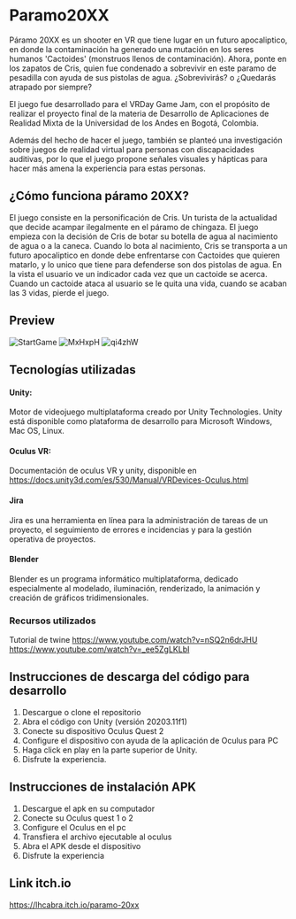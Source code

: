 
# Paramo20XX
Páramo 20XX es un shooter en VR que tiene lugar en un futuro apocaliptico, en donde la contaminación ha generado una mutación en los seres humanos 'Cactoides' (monstruos llenos de contaminación). Ahora, ponte en los zapatos de Cris, quien fue condenado a sobrevivir en este paramo de pesadilla con ayuda de sus pistolas de agua. ¿Sobrevivirás? o ¿Quedarás atrapado por siempre?

El juego fue desarrollado para el VRDay Game Jam, con el propósito de realizar el proyecto final de la materia de Desarrollo de Aplicaciones de Realidad Mixta de la Universidad de los Andes en Bogotá, Colombia.

Además del hecho de hacer el juego, también se planteó una investigación sobre juegos de realidad virtual para personas con discapacidades auditivas, por lo que el juego propone señales visuales y hápticas para hacer más amena la experiencia para estas personas.

## ¿Cómo funciona páramo 20XX?
El juego consiste en la personificación de Cris. Un turista de la actualidad que decide acampar ilegalmente en el páramo de chingaza. El juego empieza con la decisión de Cris de botar su botella de agua al nacimiento de agua o a la caneca. Cuando lo bota al nacimiento, Cris se transporta a un futuro apocaliptico en donde debe enfrentarse con Cactoides que quieren matarlo, y lo unico que tiene para defenderse son dos pistolas de agua. En la vista el usuario ve un indicador cada vez que un cactoide se acerca. Cuando un cactoide ataca al usuario se le quita una vida, cuando se acaban las 3 vidas, pierde el juego.

## Preview
![StartGame](https://user-images.githubusercontent.com/60227230/145746685-7b7b605d-0a1a-4556-af31-b7eb57ca24ab.png)
![MxHxpH](https://user-images.githubusercontent.com/60227230/145746306-2f85621b-7f7d-476b-9195-ae2235b630d4.png)
![qi4zhW](https://user-images.githubusercontent.com/60227230/145746324-2a268b7e-e1cd-41e2-8c99-d7804b5d1007.png)

## Tecnologías utilizadas
#### Unity: 
Motor de videojuego multiplataforma creado por Unity Technologies. Unity está disponible como plataforma de desarrollo para Microsoft Windows, Mac OS, Linux. 
#### Oculus VR: 
Documentación de oculus VR y unity, disponible en https://docs.unity3d.com/es/530/Manual/VRDevices-Oculus.html
#### Jira
Jira es una herramienta en línea para la administración de tareas de un proyecto, el seguimiento de errores e incidencias y para la gestión operativa de proyectos.
#### Blender
Blender es un programa informático multiplataforma, dedicado especialmente al modelado, iluminación, renderizado, la animación y creación de gráficos tridimensionales.
### Recursos utilizados
Tutorial de twine
https://www.youtube.com/watch?v=nSQ2n6drJHU
https://www.youtube.com/watch?v=_ee5ZgLKLbI

## Instrucciones de descarga del código para desarrollo

1. Descargue o clone el repositorio
2. Abra el código con Unity (versión 20203.11f1)
3. Conecte su dispositivo Oculus Quest 2
4. Configure el dispositivo con ayuda de la aplicación de Oculus para PC
5. Haga click en play en la parte superior de Unity.
6. Disfrute la experiencia. 

## Instrucciones de instalación APK
1. Descargue el apk en su computador
1. Conecte su Oculus quest 1 o 2
1. Configure el Oculus en el pc
1. Transfiera el archivo ejecutable al oculus
1. Abra el APK desde el dispositivo
1. Disfrute la experiencia

## Link itch.io
https://lhcabra.itch.io/paramo-20xx
